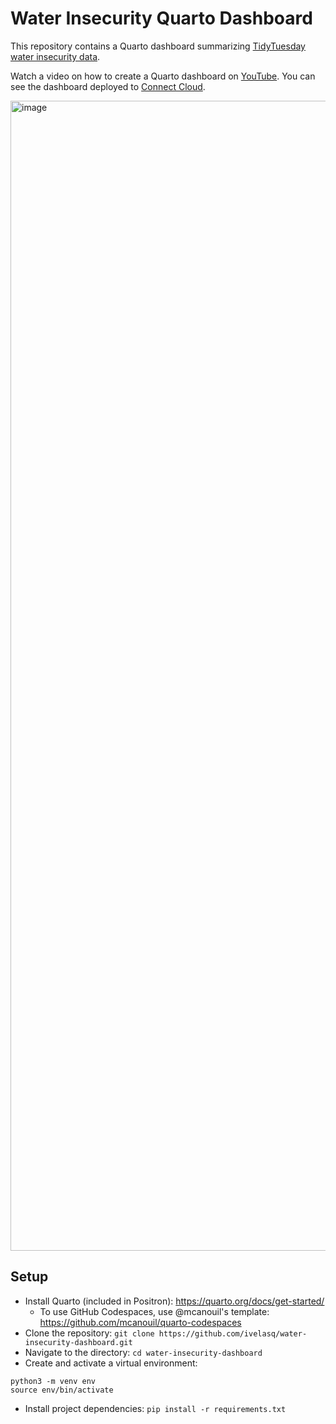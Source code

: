 # Water Insecurity Quarto Dashboard

This repository contains a Quarto dashboard summarizing [TidyTuesday water insecurity data](https://github.com/rfordatascience/tidytuesday/blob/main/data/2025/2025-01-28/readme.md).

Watch a video on how to create a Quarto dashboard on [YouTube](https://www.youtube.com/watch?v=uLGe9zuuNl0). You can see the dashboard deployed to [Connect Cloud](https://ivelasq-water-insecurity-dashboard.share.connect.posit.cloud/).  

<img width="1840" alt="image" src="https://github.com/user-attachments/assets/c8504cd1-004f-4efd-b61a-b111b9eee9b2" />

## Setup

* Install Quarto (included in Positron): https://quarto.org/docs/get-started/
  * To use GitHub Codespaces, use @mcanouil's template: https://github.com/mcanouil/quarto-codespaces
* Clone the repository: `git clone https://github.com/ivelasq/water-insecurity-dashboard.git`
* Navigate to the directory: `cd water-insecurity-dashboard`
* Create and activate a virtual environment:

```
python3 -m venv env
source env/bin/activate
```

* Install project dependencies: `pip install -r requirements.txt`

